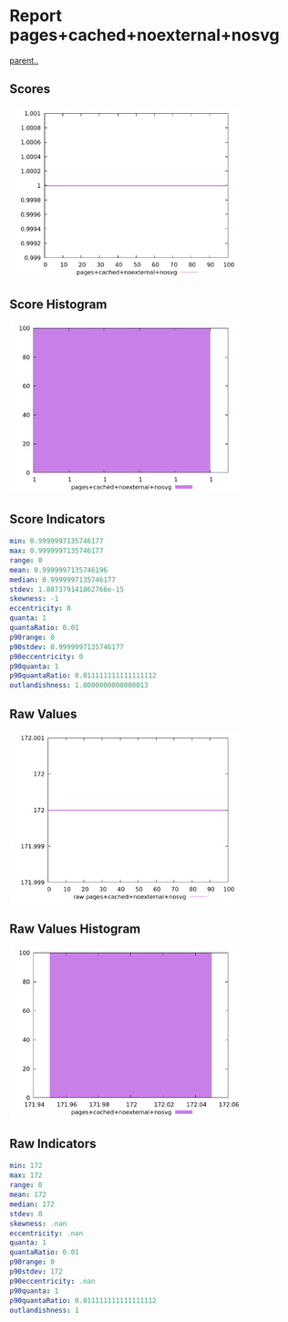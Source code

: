 # Report pages+cached+noexternal+nosvg

[parent..](./..)  


## Scores

![score](./score.png)  

## Score Histogram

![hist](./hist.png)  

## Score Indicators

```yaml
min: 0.9999997135746177
max: 0.9999997135746177
range: 0
mean: 0.9999997135746196
median: 0.9999997135746177
stdev: 1.887379141862766e-15
skewness: -1
eccentricity: 0
quanta: 1
quantaRatio: 0.01
p90range: 0
p90stdev: 0.9999997135746177
p90eccentricity: 0
p90quanta: 1
p90quantaRatio: 0.011111111111111112
outlandishness: 1.0000000000000013

```

## Raw Values

![raw](./raw.png)  

## Raw Values Histogram

![raw hist](./raw_hist.png)  

## Raw Indicators

```yaml
min: 172
max: 172
range: 0
mean: 172
median: 172
stdev: 0
skewness: .nan
eccentricity: .nan
quanta: 1
quantaRatio: 0.01
p90range: 0
p90stdev: 172
p90eccentricity: .nan
p90quanta: 1
p90quantaRatio: 0.011111111111111112
outlandishness: 1

```

<style>
  img {
    max-width: 80%;
  }
</style>
      
